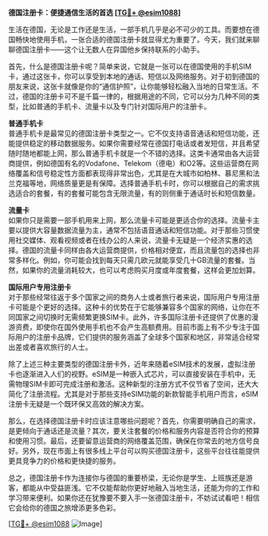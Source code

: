**德国注册卡：便捷通信生活的首选 [[TG💪+ @esim1088](https://t.me/s/esim1088)]**

生活在德国，无论是工作还是生活，一部手机几乎是必不可少的工具。而要想在德国畅快地使用手机，一张合适的德国注册卡就显得尤为重要了。今天，我们就来聊聊德国注册卡——这个让无数人在异国他乡保持联系的小助手。

首先，什么是德国注册卡呢？简单来说，它就是一张可以在德国使用的手机SIM卡，通过这张卡，你可以享受到本地的通话、短信以及网络服务。对于初到德国的朋友来说，这张卡就像是你的“通信护照”，让你能够轻松融入当地的日常生活。不过，德国的注册卡可不是千篇一律的，根据用途的不同，它可以分为几种不同的类型，比如普通的手机卡、流量卡以及专门针对国际用户的注册卡。

**普通手机卡**  
普通手机卡是最常见的德国注册卡类型之一。它不仅支持语音通话和短信功能，还能提供稳定的移动数据服务。如果你需要经常在德国打电话或者发短信，并且希望随时随地都能上网，那么普通手机卡就是一个不错的选择。这类卡通常由各大运营商提供，例如德国有名的Vodafone、Telekom（德电）和O2等。这些运营商在网络覆盖和信号稳定性方面都表现得非常出色，尤其是在大城市如柏林、慕尼黑和法兰克福等地，网络质量更是有保障。选择普通手机卡时，你可以根据自己的需求挑选适合的套餐，有的套餐可能包含无限流量，有的则侧重于通话时长和短信数量。

**流量卡**  
如果你只是需要一部手机用来上网，那么流量卡可能是更适合你的选择。流量卡主要以提供大容量数据流量为主，通常不包括语音通话和短信功能。对于那些习惯使用社交媒体、观看视频或者在线办公的人来说，流量卡无疑是一个经济实惠的选择。德国的流量卡同样由各大运营商提供，价格相对便宜，而且流量包的选择也非常多样化。例如，你可能会找到每天只需几欧元就能享受几十GB流量的套餐。当然，如果你的流量消耗较大，也可以考虑购买月度或年度套餐，这样会更加划算。

**国际用户专用注册卡**  
对于那些经常往返于多个国家之间的商务人士或者旅行者来说，国际用户专用注册卡可能是个更好的选择。这种卡的优势在于它能够兼容多个国家的网络，让你在不同国家之间切换时无需频繁更换SIM卡。此外，许多国际注册卡还提供了优惠的漫游资费，即使你在国外使用手机也不会产生高额费用。目前市面上有不少专注于国际用户的注册卡品牌，它们提供的服务涵盖了全球多个国家和地区，非常适合经常出差或者喜欢旅行的人士。

除了上述三种主要类型的德国注册卡外，近年来随着eSIM技术的发展，虚拟注册卡也逐渐进入人们的视野。eSIM是一种嵌入式芯片，可以直接安装在手机中，无需物理SIM卡即可完成注册和激活。这种新型的注册方式不仅节省了空间，还大大简化了注册流程。尤其是对于那些支持eSIM功能的新款智能手机用户而言，eSIM注册卡无疑是一个既环保又高效的解决方案。

那么，在选择德国注册卡时应该注意哪些问题呢？首先，你需要明确自己的需求，是更倾向于通话还是流量？其次，要关注套餐的价格和服务内容是否符合你的预算和使用习惯。最后，还要留意运营商的网络覆盖范围，确保在你常去的地方信号良好。另外，现在市面上有很多线上平台可以购买德国注册卡，这些平台往往能提供更具竞争力的价格和更快捷的服务。

总之，德国注册卡作为连接你与德国的重要桥梁，无论你是学生、上班族还是游客，都能从中受益匪浅。它不仅能帮助你更好地融入当地生活，还能为你的工作和学习带来便利。如果你还在犹豫要不要入手一张德国注册卡，不妨试试看吧！相信它会给你的德国之旅增添更多色彩。

[[TG💪+ @esim1088](https://t.me/s/esim1088) ![Image](https://i.postimg.cc/4NQfJmqS/Snipaste-2025-05-13-00-14-12.png)]